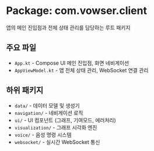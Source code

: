 # Package: com.vowser.client

앱의 메인 진입점과 전체 상태 관리를 담당하는 루트 패키지

## 주요 파일
- `App.kt` - Compose UI 메인 진입점, 화면 네비게이션
- `AppViewModel.kt` - 앱 전체 상태 관리, WebSocket 연결 관리

## 하위 패키지
- `data/` - 데이터 모델 및 생성기
- `navigation/` - 네비게이션 로직
- `ui/` - UI 컴포넌트 (그래프, 기여모드, 에러처리)
- `visualization/` - 그래프 시각화 엔진
- `voice/` - 음성 명령 시스템
- `websocket/` - 실시간 WebSocket 통신